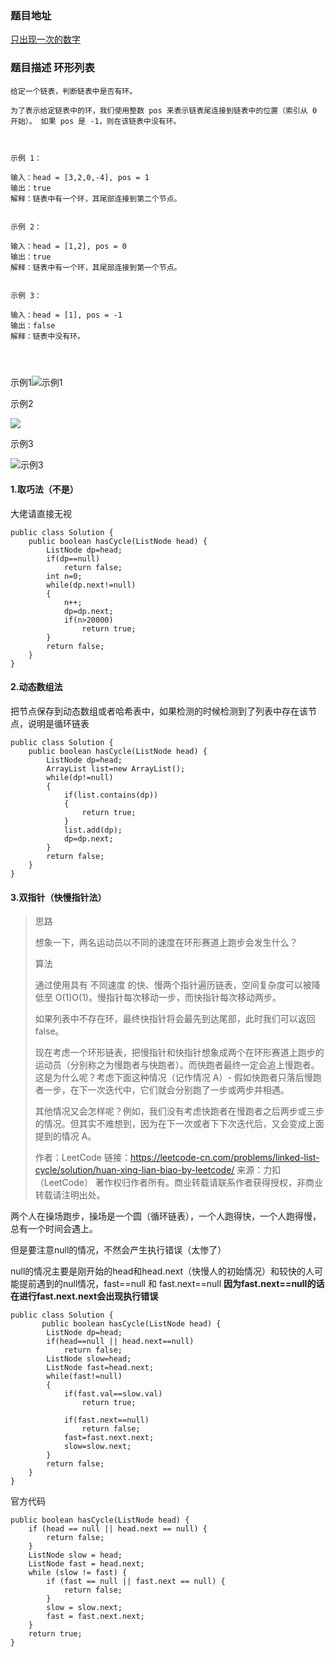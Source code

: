 ###  题目地址

[只出现一次的数字](https://leetcode-cn.com/problems/single-number/)

###  题目描述 环形列表

```
给定一个链表，判断链表中是否有环。

为了表示给定链表中的环，我们使用整数 pos 来表示链表尾连接到链表中的位置（索引从 0 开始）。 如果 pos 是 -1，则在该链表中没有环。

 

示例 1：

输入：head = [3,2,0,-4], pos = 1
输出：true
解释：链表中有一个环，其尾部连接到第二个节点。


示例 2：

输入：head = [1,2], pos = 0
输出：true
解释：链表中有一个环，其尾部连接到第一个节点。


示例 3：

输入：head = [1], pos = -1
输出：false
解释：链表中没有环。


 
```

示例1![示例1](https://assets.leetcode-cn.com/aliyun-lc-upload/uploads/2018/12/07/circularlinkedlist.png)



示例2

![](https://assets.leetcode-cn.com/aliyun-lc-upload/uploads/2018/12/07/circularlinkedlist_test2.png)



示例3

![示例3](https://assets.leetcode-cn.com/aliyun-lc-upload/uploads/2018/12/07/circularlinkedlist_test3.png)

#### 1.取巧法（不是）

大佬请直接无视

```
public class Solution {
    public boolean hasCycle(ListNode head) {
    	ListNode dp=head;
        if(dp==null)
            return false;
        int n=0;
    	while(dp.next!=null)
    	{
            n++;
            dp=dp.next;
            if(n>20000)
                return true;
    	}
        return false;
    }
}
```

#### 2.动态数组法

把节点保存到动态数组或者哈希表中，如果检测的时候检测到了列表中存在该节点，说明是循环链表

```
public class Solution {
    public boolean hasCycle(ListNode head) {
    	ListNode dp=head;
    	ArrayList list=new ArrayList();
    	while(dp!=null)
    	{
    		if(list.contains(dp))
    		{
    			return true;
    		}
    		list.add(dp);
    		dp=dp.next;
    	}
        return false;
    }
}
```



#### 3.双指针（快慢指针法）

>
>
>思路
>
>想象一下，两名运动员以不同的速度在环形赛道上跑步会发生什么？
>
>算法
>
>通过使用具有 不同速度 的快、慢两个指针遍历链表，空间复杂度可以被降低至 O(1)O(1)。慢指针每次移动一步，而快指针每次移动两步。
>
>如果列表中不存在环，最终快指针将会最先到达尾部，此时我们可以返回 false。
>
>现在考虑一个环形链表，把慢指针和快指针想象成两个在环形赛道上跑步的运动员（分别称之为慢跑者与快跑者）。而快跑者最终一定会追上慢跑者。这是为什么呢？考虑下面这种情况（记作情况 A）- 假如快跑者只落后慢跑者一步，在下一次迭代中，它们就会分别跑了一步或两步并相遇。
>
>其他情况又会怎样呢？例如，我们没有考虑快跑者在慢跑者之后两步或三步的情况。但其实不难想到，因为在下一次或者下下次迭代后，又会变成上面提到的情况 A。
>
>
>
>作者：LeetCode
>链接：https://leetcode-cn.com/problems/linked-list-cycle/solution/huan-xing-lian-biao-by-leetcode/
>来源：力扣（LeetCode）
>著作权归作者所有。商业转载请联系作者获得授权，非商业转载请注明出处。



两个人在操场跑步，操场是一个圆（循环链表），一个人跑得快，一个人跑得慢，总有一个时间会遇上。

但是要注意null的情况，不然会产生执行错误（太惨了）

null的情况主要是刚开始的head和head.next（快慢人的初始情况）和较快的人可能提前遇到的null情况，fast==null 和 fast.next==null **因为fast.next==null的话 在进行fast.next.next会出现执行错误**

```
public class Solution {
       public boolean hasCycle(ListNode head) {
    	ListNode dp=head;
        if(head==null || head.next==null)
            return false;
    	ListNode slow=head;
    	ListNode fast=head.next;
    	while(fast!=null)
    	{
    		if(fast.val==slow.val)
    			return true;
    		
            if(fast.next==null)
                return false;
    		fast=fast.next.next;
    		slow=slow.next;
    	}
        return false;
    }
}
```



官方代码

```
public boolean hasCycle(ListNode head) {
    if (head == null || head.next == null) {
        return false;
    }
    ListNode slow = head;
    ListNode fast = head.next;
    while (slow != fast) {
        if (fast == null || fast.next == null) {
            return false;
        }
        slow = slow.next;
        fast = fast.next.next;
    }
    return true;
}

```

